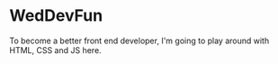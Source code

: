 # WedDevFun
To become a better front end developer, I'm going to play around with HTML, CSS and JS here.
